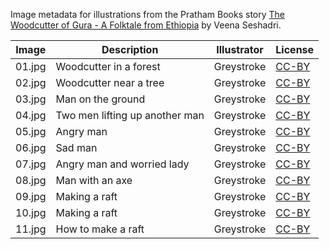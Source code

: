 Image metadata for illustrations from the Pratham Books story [The Woodcutter of Gura - A Folktale from Ethiopia](https://storyweaver.org.in/stories/660-the-woodcutter-of-gura-a-folktale-from-ethiopia) by Veena Seshadri.

Image | Description | Illustrator | License
----- | ----------- | ----------- | -------
01.jpg | Woodcutter in a forest | Greystroke | [CC-BY](https://creativecommons.org/licenses/by/4.0/)
02.jpg | Woodcutter near a tree | Greystroke | [CC-BY](https://creativecommons.org/licenses/by/4.0/)
03.jpg | Man on the ground | Greystroke | [CC-BY](https://creativecommons.org/licenses/by/4.0/)
04.jpg | Two men lifting up another man | Greystroke | [CC-BY](https://creativecommons.org/licenses/by/4.0/)
05.jpg | Angry man | Greystroke | [CC-BY](https://creativecommons.org/licenses/by/4.0/)
06.jpg | Sad man | Greystroke | [CC-BY](https://creativecommons.org/licenses/by/4.0/)
07.jpg | Angry man and worried lady | Greystroke | [CC-BY](https://creativecommons.org/licenses/by/4.0/)
08.jpg | Man with an axe | Greystroke | [CC-BY](https://creativecommons.org/licenses/by/4.0/)
09.jpg | Making a raft | Greystroke | [CC-BY](https://creativecommons.org/licenses/by/4.0/)
10.jpg | Making a raft | Greystroke | [CC-BY](https://creativecommons.org/licenses/by/4.0/)
11.jpg | How to make a raft | Greystroke | [CC-BY](https://creativecommons.org/licenses/by/4.0/)
